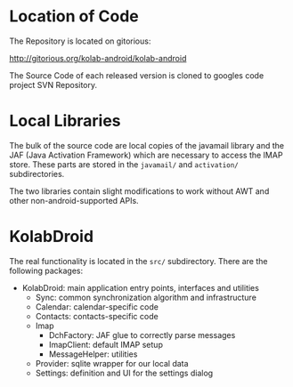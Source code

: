# Location of Code #
The Repository is located on gitorious:

http://gitorious.org/kolab-android/kolab-android

The Source Code of each released version is cloned to googles code project SVN Repository.

# Local Libraries #

The bulk of the source code are local copies of the javamail library and the JAF (Java Activation Framework) which are necessary to access the IMAP store. These parts are stored in the `javamail/` and `activation/` subdirectories.

The two libraries contain slight modifications to work without AWT and other non-android-supported APIs.

# KolabDroid #

The real functionality is located in the `src/` subdirectory. There are the following packages:

  * KolabDroid: main application entry points, interfaces and utilities
    * Sync: common synchronization algorithm and infrastructure
    * Calendar: calendar-specific code
    * Contacts: contacts-specific code
    * Imap
      * DchFactory: JAF glue to correctly parse messages
      * ImapClient: default IMAP setup
      * MessageHelper: utilities
    * Provider: sqlite wrapper for our local data
    * Settings: definition and UI for the settings dialog